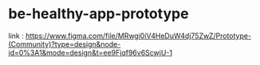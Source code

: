 # be-healthy-app-prototype

link :
https://www.figma.com/file/MRwgi0iV4HeDuW4dj75ZwZ/Prototype-(Community)?type=design&node-id=0%3A1&mode=design&t=ee9Fjqf96v6ScwjU-1
